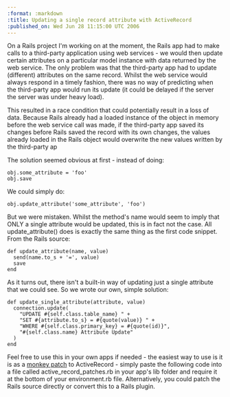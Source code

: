 ```yaml
--- 
:format: :markdown
:title: Updating a single record attribute with ActiveRecord
:published_on: Wed Jun 28 11:15:00 UTC 2006
---
```

On a Rails project I'm working on at the moment, the Rails app had to make calls to a third-party application using web services - we would then update certain attributes on a particular model instance with data returned by the web service. The only problem was that the third-party app had to update (different) attributes on the same record. Whilst the web service would always respond in a timely fashion, there was no way of predicting when the third-party app would run its update (it could be delayed if the server the server was under heavy load).

This resulted in a race condition that could potentially result in a loss of data. Because Rails already had a loaded instance of the object in memory before the web service call was made, if the third-party app saved its changes before Rails saved the record with its own changes, the values already loaded in the Rails object would overwrite the new values written by the third-party ap

The solution seemed obvious at first - instead of doing:

	obj.some_attribute = 'foo'
	obj.save

We could simply do:

	obj.update_attribute('some_attribute', 'foo')

 But we were mistaken. Whilst the method's name would seem to imply that ONLY a single attribute would be updated, this is in fact not the case. All update_attribute() does is exactly the same thing as the first code snippet. From the Rails source:

	def update_attribute(name, value)
	  send(name.to_s + '=', value)
	  save
	end

 As it turns out, there isn't a built-in way of updating just a single attribute that we could see. So we wrote our own, simple solution:

	def update_single_attribute(attribute, value)
	  connection.update(
	    "UPDATE #{self.class.table_name} " +
	    "SET #{attribute.to_s} = #{quote(value)} " +
	    "WHERE #{self.class.primary_key} = #{quote(id)}",
	    "#{self.class.name} Attribute Update"
	  )
	end

Feel free to use this in your own apps if needed - the easiest way to use is it is as a [monkey patch](http://en.wikipedia.org/wiki/Monkey-Patch) to ActiveRecord - simply paste the following code into a file called active\_record\_patches.rb in your app's lib folder and require it at the bottom of your environment.rb file. Alternatively, you could patch the Rails source directly or convert this to a Rails plugin.